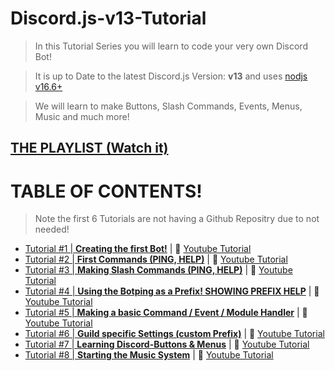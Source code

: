 # Discord.js-v13-Tutorial

> In this Tutorial Series you will learn to code your very own Discord Bot!

> It is up to Date to the latest Discord.js Version: **v13** and uses [nodjs v16.6+](https://nodejs.org)

> We will learn to make Buttons, Slash Commands, Events, Menus, Music and much more!

## [THE PLAYLIST **(Watch it)**](https://www.youtube.com/playlist?list=PLbLeA7W1w2T6pmjCmbVP4TS1Y1znvTOA1)

# TABLE OF CONTENTS!

> Note the first 6 Tutorials are not having a Github Repositry due to not needed!

- [Tutorial #1 | **Creating the first Bot!**](https://www.youtube.com/watch?v=mPKQPhVsBN0&list=PLbLeA7W1w2T6pmjCmbVP4TS1Y1znvTOA1&index=2&t=10s) | 💪 [Youtube Tutorial](https://www.youtube.com/watch?v=mPKQPhVsBN0&list=PLbLeA7W1w2T6pmjCmbVP4TS1Y1znvTOA1&index=2&t=10s)
- [Tutorial #2 | **First Commands (PING, HELP)**](https://www.youtube.com/watch?v=Enj-8P5Idbs&list=PLbLeA7W1w2T6pmjCmbVP4TS1Y1znvTOA1&index=3&t=267s) | 💪 [Youtube Tutorial](https://www.youtube.com/watch?v=Enj-8P5Idbs&list=PLbLeA7W1w2T6pmjCmbVP4TS1Y1znvTOA1&index=3&t=267s)
- [Tutorial #3 | **Making Slash Commands (PING, HELP)**](https://www.youtube.com/watch?v=siD9TUsTQPM&list=PLbLeA7W1w2T6pmjCmbVP4TS1Y1znvTOA1&index=4&t=79s) | 💪 [Youtube Tutorial](https://www.youtube.com/watch?v=siD9TUsTQPM&list=PLbLeA7W1w2T6pmjCmbVP4TS1Y1znvTOA1&index=4&t=79s)
- [Tutorial #4 | **Using the Botping as a Prefix! SHOWING PREFIX HELP**](https://www.youtube.com/watch?v=XWbabCxQgcA&list=PLbLeA7W1w2T6pmjCmbVP4TS1Y1znvTOA1&index=4&t=101s) | 💪 [Youtube Tutorial](https://www.youtube.com/watch?v=XWbabCxQgcA&list=PLbLeA7W1w2T6pmjCmbVP4TS1Y1znvTOA1&index=4&t=101s)
- [Tutorial #5 | **Making a basic Command / Event / Module Handler**](https://github.com/Tomato6966/Discord.js-v13-Tutorial/tree/Tutorial-%235) | 💪 [Youtube Tutorial](https://www.youtube.com/watch?v=kHv8-hYG5MM&list=PLbLeA7W1w2T6pmjCmbVP4TS1Y1znvTOA1&index=6&t=23s)
- [Tutorial #6 | **Guild specific Settings (custom Prefix)**](https://github.com/Tomato6966/Discord.js-v13-Tutorial/tree/Tutorial-%236) | 💪 [Youtube Tutorial]()
- [Tutorial #7 | **Learning Discord-Buttons & Menus**](https://github.com/Tomato6966/Discord.js-v13-Tutorial/tree/Tutorial-%237) | 💪 [Youtube Tutorial]()
- [Tutorial #8 | **Starting the Music System**](https://github.com/Tomato6966/Discord.js-v13-Tutorial/tree/Tutorial-%238) | 💪 [Youtube Tutorial]()
